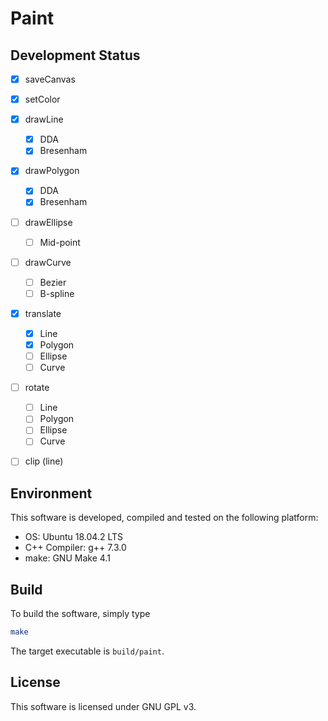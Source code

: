 # Paint

## Development Status

- [x] saveCanvas
- [x] setColor
- [x] drawLine
  - [x] DDA
  - [x] Bresenham
- [x] drawPolygon
  - [x] DDA
  - [x] Bresenham
- [ ] drawEllipse
  - [ ] Mid-point
- [ ] drawCurve
  - [ ] Bezier
  - [ ] B-spline
- [x] translate
  - [x] Line
  - [x] Polygon
  - [ ] Ellipse
  - [ ] Curve
- [ ] rotate
  - [ ] Line
  - [ ] Polygon
  - [ ] Ellipse
  - [ ] Curve
- [ ] clip (line)


## Environment

This software is developed, compiled and tested on the following platform:

- OS: Ubuntu 18.04.2 LTS
- C++ Compiler: g++ 7.3.0
- make: GNU Make 4.1

## Build

To build the software, simply type

```bash
make
```

The target executable is  `build/paint`.

##  License

This software is licensed under GNU GPL v3.

